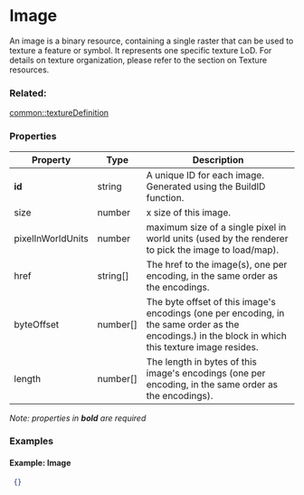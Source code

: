 # Image

An image is a binary resource, containing a single raster that can be used to texture a feature or symbol. It represents one specific texture LoD. For details on texture organization, please refer to the section on Texture resources.

### Related:

[common::textureDefinition](textureDefinition.md)
### Properties

| Property | Type | Description |
| --- | --- | --- |
| **id** | string | A unique ID for each image. Generated using the BuildID function. |
| size | number | x size of this image. |
| pixelInWorldUnits | number | maximum size of a single pixel in world units (used by the renderer to pick the image to load/map). |
| href | string[] | The href to the image(s), one per encoding, in the same order as the encodings. |
| byteOffset | number[] | The byte offset of this image's encodings (one per encoding, in the same order as the encodings.) in the block in which this texture image resides. |
| length | number[] | The length in bytes of this image's encodings (one per encoding, in the same order as the encodings). |

*Note: properties in **bold** are required*

### Examples 

#### Example: Image 

```json
 {} 
```

